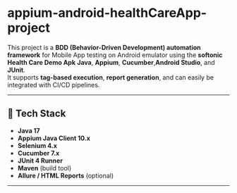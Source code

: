 # appium-android-healthCareApp-project

This project is a **BDD (Behavior-Driven Development) automation framework** for Mobile App testing on Android emulator using the **softonic Health Care Demo Apk** **Java**, **Appium**, **Cucumber**,**Android Studio**, and **JUnit**.  
It supports **tag-based execution**, **report generation**, and can easily be integrated with CI/CD pipelines.

---

## 🚀 Tech Stack

- **Java 17**
- **Appium Java Client 10.x**
- **Selenium 4.x**
- **Cucumber 7.x**
- **JUnit 4 Runner**
- **Maven** (build tool)
- **Allure / HTML Reports** (optional)

---

